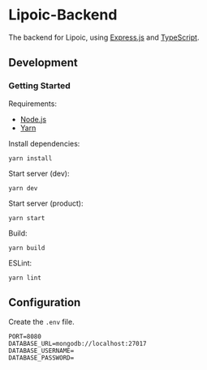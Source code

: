 # Lipoic-Backend

The backend for Lipoic, using [Express.js](https://expressjs.com/) and [TypeScript](https://www.typescriptlang.org/).

## Development

### Getting Started

Requirements:
- [Node.js](https://nodejs.org)
- [Yarn](https://yarnpkg.com/getting-started/install)

Install dependencies:
```shell
yarn install
```

Start server (dev):
```shell
yarn dev
```

Start server (product):
```shell
yarn start
```

Build:
```shell
yarn build
```

ESLint:
```shell
yarn lint
```

## Configuration

Create the `.env` file.
```env
PORT=8080
DATABASE_URL=mongodb://localhost:27017
DATABASE_USERNAME=
DATABASE_PASSWORD=
```
